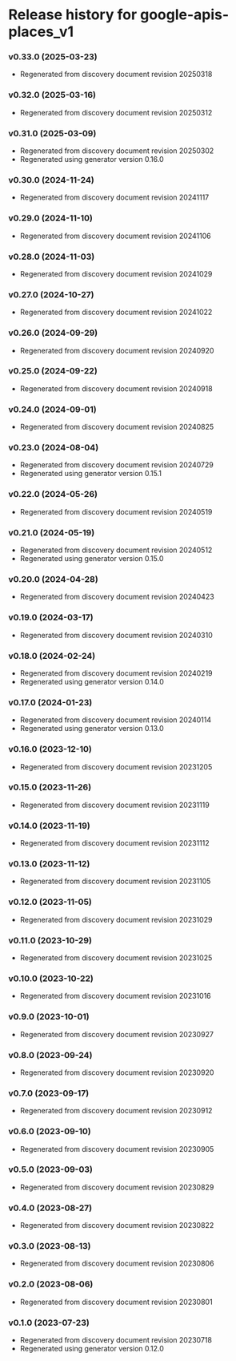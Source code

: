 # Release history for google-apis-places_v1

### v0.33.0 (2025-03-23)

* Regenerated from discovery document revision 20250318

### v0.32.0 (2025-03-16)

* Regenerated from discovery document revision 20250312

### v0.31.0 (2025-03-09)

* Regenerated from discovery document revision 20250302
* Regenerated using generator version 0.16.0

### v0.30.0 (2024-11-24)

* Regenerated from discovery document revision 20241117

### v0.29.0 (2024-11-10)

* Regenerated from discovery document revision 20241106

### v0.28.0 (2024-11-03)

* Regenerated from discovery document revision 20241029

### v0.27.0 (2024-10-27)

* Regenerated from discovery document revision 20241022

### v0.26.0 (2024-09-29)

* Regenerated from discovery document revision 20240920

### v0.25.0 (2024-09-22)

* Regenerated from discovery document revision 20240918

### v0.24.0 (2024-09-01)

* Regenerated from discovery document revision 20240825

### v0.23.0 (2024-08-04)

* Regenerated from discovery document revision 20240729
* Regenerated using generator version 0.15.1

### v0.22.0 (2024-05-26)

* Regenerated from discovery document revision 20240519

### v0.21.0 (2024-05-19)

* Regenerated from discovery document revision 20240512
* Regenerated using generator version 0.15.0

### v0.20.0 (2024-04-28)

* Regenerated from discovery document revision 20240423

### v0.19.0 (2024-03-17)

* Regenerated from discovery document revision 20240310

### v0.18.0 (2024-02-24)

* Regenerated from discovery document revision 20240219
* Regenerated using generator version 0.14.0

### v0.17.0 (2024-01-23)

* Regenerated from discovery document revision 20240114
* Regenerated using generator version 0.13.0

### v0.16.0 (2023-12-10)

* Regenerated from discovery document revision 20231205

### v0.15.0 (2023-11-26)

* Regenerated from discovery document revision 20231119

### v0.14.0 (2023-11-19)

* Regenerated from discovery document revision 20231112

### v0.13.0 (2023-11-12)

* Regenerated from discovery document revision 20231105

### v0.12.0 (2023-11-05)

* Regenerated from discovery document revision 20231029

### v0.11.0 (2023-10-29)

* Regenerated from discovery document revision 20231025

### v0.10.0 (2023-10-22)

* Regenerated from discovery document revision 20231016

### v0.9.0 (2023-10-01)

* Regenerated from discovery document revision 20230927

### v0.8.0 (2023-09-24)

* Regenerated from discovery document revision 20230920

### v0.7.0 (2023-09-17)

* Regenerated from discovery document revision 20230912

### v0.6.0 (2023-09-10)

* Regenerated from discovery document revision 20230905

### v0.5.0 (2023-09-03)

* Regenerated from discovery document revision 20230829

### v0.4.0 (2023-08-27)

* Regenerated from discovery document revision 20230822

### v0.3.0 (2023-08-13)

* Regenerated from discovery document revision 20230806

### v0.2.0 (2023-08-06)

* Regenerated from discovery document revision 20230801

### v0.1.0 (2023-07-23)

* Regenerated from discovery document revision 20230718
* Regenerated using generator version 0.12.0

